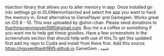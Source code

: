 Injection library that allows you to alter memory in app. Once installed go into settings go to DLGMemorInjected and select the app you want to hack the memory in. Great alternative to GamePlayer and Gamegem. Works great on iOS 8 - 10. This was uploaded by @shin-chan. Please send donations to thanhnguyennguyen1995@gmail.com. Buy me a a coffee or something if you want me to help get these goodies. Have a few screenshots in the screenshots section that should help with use of this.To get this updated first add my repo to Cydia and install from there first. Add this source https://nguyenthanh1995.github.io
 GameGem ، شبيه